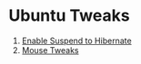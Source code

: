 # Ubuntu Tweaks

1. [Enable Suspend to Hibernate](howtos/enable_suspend_to_hibernate.md)
2. [Mouse Tweaks](howtos/mouse_tweaks.md)

